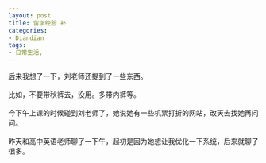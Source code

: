 ```yaml
---
layout: post
title: 留学经验 补
categories:
- Diandian
tags:
- 日常生活, 
---
```

后来我想了一下，刘老师还提到了一些东西。
<br />
<br />比如，不要带秋裤去，没用。多带内裤等。
<br />
<br />今下午上课的时候碰到刘老师了，她说她有一些机票打折的网站，改天去找她再问问。
<br />
<br />昨天和高中英语老师聊了一下午，起初是因为她想让我优化一下系统，后来就聊了很多。